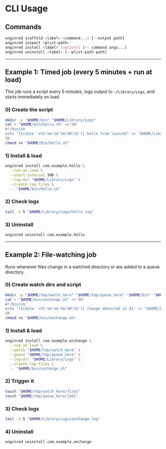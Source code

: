 # CLI Usage

## Commands

```bash
onginred scaffold <label> <command...> [--output path]
onginred inspect <plist-path>
onginred install <label> [options] [-- command args...]
onginred uninstall <label> [--plist-path path]
````

---

## Example 1: Timed job (every 5 minutes + run at load)

This job runs a script every 5 minutes, logs output to `~/Library/Logs`, and starts immediately on load.

### 0) Create the script

```bash
mkdir -p "$HOME/bin" "$HOME/Library/Logs"
cat > "$HOME/bin/hello.sh" <<'SH'
#!/bin/sh
echo "[$(date '+%Y-%m-%d %H:%M:%S')] hello from launchd" >> "$HOME/Library/Logs/hello.log"
SH
chmod +x "$HOME/bin/hello.sh"
```

### 1) Install & load

```bash
onginred install com.example.hello \
  --run-at-load \
  --start-interval 300 \
  --log-dir "$HOME/Library/Logs" \
  --create-log-files \
  -- "$HOME/bin/hello.sh"
```

### 2) Check logs

```bash
tail -n 5 "$HOME/Library/Logs/hello.log"
```

### 3) Uninstall

```bash
onginred uninstall com.example.hello
```

---

## Example 2: File-watching job

Runs whenever files change in a watched directory or are added to a queue directory.

### 0) Create watch dirs and script

```bash
mkdir -p "$HOME/tmp/watch_here" "$HOME/tmp/queue_here" "$HOME/bin" "$HOME/Library/Logs"
cat > "$HOME/bin/onchange.sh" <<'SH'
#!/bin/sh
echo "[$(date '+%Y-%m-%d %H:%M:%S')] change detected in $1" >> "$HOME/Library/Logs/onchange.log"
SH
chmod +x "$HOME/bin/onchange.sh"
```

### 1) Install & load

```bash
onginred install com.example.onchange \
  --run-at-load \
  --watch "$HOME/tmp/watch_here" \
  --queue "$HOME/tmp/queue_here" \
  --log-dir "$HOME/Library/Logs" \
  --create-log-files \
  -- "$HOME/bin/onchange.sh"
```

### 2) Trigger it

```bash
touch "$HOME/tmp/watch_here/file1"
touch "$HOME/tmp/queue_here/job1"
```

### 3) Check logs

```bash
tail -n 5 "$HOME/Library/Logs/onchange.log"
```

### 4) Uninstall

```bash
onginred uninstall com.example.onchange
```

